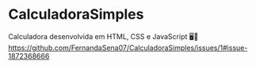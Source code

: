 # CalculadoraSimples
Calculadora desenvolvida em HTML, CSS e JavaScript :desktop_computer::dart:
https://github.com/FernandaSena07/CalculadoraSimples/issues/1#issue-1872368666
